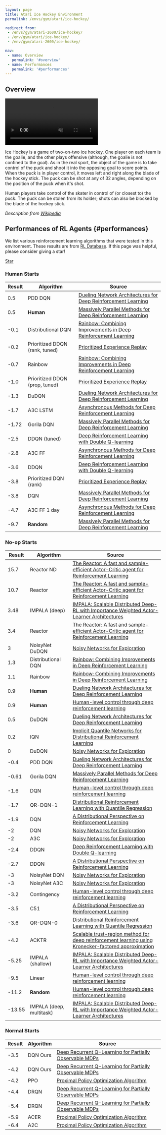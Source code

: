 ```yaml
---
layout: page
title: Atari Ice Hockey Environment
permalink: /envs/gym/atari/ice-hockey/

redirect_from:
 - /envs/gym/atari-2600/ice-hockey/
 - /env/gym/atari/ice-hockey/
 - /env/gym/atari-2600/ice-hockey/

nav:
 - name: Overview
   permalink: '#overview'
 - name: Performances
   permalink: '#performances'
---
```



## Overview

<video autoplay muted loop controls>
  <source src="{{ 'assets/_pages/envs/gym/atari/ice-hockey.mp4' | absolute_url }}" type="video/mp4">
</video>

Ice Hockey is a game of two-on-two ice hockey. One player on each team is the goalie, and the other plays offensive (although, the goalie is not confined to the goal). As in the real sport, the object of the game is to take control of the puck and shoot it into the opposing goal to score points. When the puck is in player control, it moves left and right along the blade of the hockey stick. The puck can be shot at any of 32 angles, depending on the position of the puck when it's shot.

Human players take control of the skater in control of (or closest to) the puck. The puck can be stolen from its holder; shots can also be blocked by the blade of the hockey stick.

*Description from [Wikipedia](https://en.wikipedia.org/wiki/Ice_Hockey_%281981_video_game%29)*


## Performances of RL Agents {#performances}

We list various reinforcement learning algorithms that were tested in this environment. These results are from [RL Database](https://github.com/seungjaeryanlee/rldb). If this page was helpful, please consider giving a star!

<!-- Place this tag where you want the button to render. -->
<a class="github-button" href="https://github.com/seungjaeryanlee/rldb" data-icon="octicon-star" data-size="large" data-show-count="true" aria-label="Star seungjaeryanlee/rldb on GitHub">Star</a>
<!-- Place this tag in your head or just before your close body tag. -->
<script async defer src="https://buttons.github.io/buttons.js"></script>

### Human Starts

| Result | Algorithm | Source |
|--------|-----------|--------|
| 0.5 | PDD DQN | [Dueling Network Architectures for Deep Reinforcement Learning](https://arxiv.org/abs/1511.06581) |
| 0.5 | **Human** | [Massively Parallel Methods for Deep Reinforcement Learning](https://arxiv.org/abs/1507.04296) |
| -0.1 | Distributional DQN | [Rainbow: Combining Improvements in Deep Reinforcement Learning](https://arxiv.org/abs/1710.02298) |
| -0.2 | Prioritized DDQN (rank, tuned) | [Prioritized Experience Replay](https://arxiv.org/abs/1511.05952) |
| -0.7 | Rainbow | [Rainbow: Combining Improvements in Deep Reinforcement Learning](https://arxiv.org/abs/1710.02298) |
| -1.0 | Prioritized DDQN (prop, tuned) | [Prioritized Experience Replay](https://arxiv.org/abs/1511.05952) |
| -1.3 | DuDQN | [Dueling Network Architectures for Deep Reinforcement Learning](https://arxiv.org/abs/1511.06581) |
| -1.7 | A3C LSTM | [Asynchronous Methods for Deep Reinforcement Learning](https://arxiv.org/abs/1602.01783) |
| -1.72 | Gorila DQN | [Massively Parallel Methods for Deep Reinforcement Learning](https://arxiv.org/abs/1507.04296) |
| -2.5 | DDQN (tuned) | [Deep Reinforcement Learning with Double Q-learning](https://arxiv.org/abs/1509.06461) |
| -2.8 | A3C FF | [Asynchronous Methods for Deep Reinforcement Learning](https://arxiv.org/abs/1602.01783) |
| -3.6 | DDQN | [Deep Reinforcement Learning with Double Q-learning](https://arxiv.org/abs/1509.06461) |
| -3.8 | Prioritized DQN (rank) | [Prioritized Experience Replay](https://arxiv.org/abs/1511.05952) |
| -3.8 | DQN | [Massively Parallel Methods for Deep Reinforcement Learning](https://arxiv.org/abs/1507.04296) |
| -4.7 | A3C FF 1 day | [Asynchronous Methods for Deep Reinforcement Learning](https://arxiv.org/abs/1602.01783) |
| -9.7 | **Random** | [Massively Parallel Methods for Deep Reinforcement Learning](https://arxiv.org/abs/1507.04296) |


### No-op Starts

| Result | Algorithm | Source |
|--------|-----------|--------|
| 15.7 | Reactor ND | [The Reactor: A fast and sample-efficient Actor-Critic agent for Reinforcement Learning](https://arxiv.org/abs/1704.04651) |
| 10.7 | Reactor | [The Reactor: A fast and sample-efficient Actor-Critic agent for Reinforcement Learning](https://arxiv.org/abs/1704.04651) |
| 3.48 | IMPALA (deep) | [IMPALA: Scalable Distributed Deep-RL with Importance Weighted Actor-Learner Architectures](https://arxiv.org/abs/1802.01561) |
| 3.4 | Reactor | [The Reactor: A fast and sample-efficient Actor-Critic agent for Reinforcement Learning](https://arxiv.org/abs/1704.04651) |
| 3 | NoisyNet DuDQN | [Noisy Networks for Exploration](https://arxiv.org/abs/1706.10295) |
| 1.3 | Distributional DQN | [Rainbow: Combining Improvements in Deep Reinforcement Learning](https://arxiv.org/abs/1710.02298) |
| 1.1 | Rainbow | [Rainbow: Combining Improvements in Deep Reinforcement Learning](https://arxiv.org/abs/1710.02298) |
| 0.9 | **Human** | [Dueling Network Architectures for Deep Reinforcement Learning](https://arxiv.org/abs/1511.06581) |
| 0.9 | **Human** | [Human-level control through deep reinforcement learning](https://storage.googleapis.com/deepmind-media/dqn/DQNNaturePaper.pdf) |
| 0.5 | DuDQN | [Dueling Network Architectures for Deep Reinforcement Learning](https://arxiv.org/abs/1511.06581) |
| 0.2 | IQN | [Implicit Quantile Networks for Distributional Reinforcement Learning](https://arxiv.org/abs/1806.06923) |
| 0 | DuDQN | [Noisy Networks for Exploration](https://arxiv.org/abs/1706.10295) |
| -0.4 | PDD DQN | [Dueling Network Architectures for Deep Reinforcement Learning](https://arxiv.org/abs/1511.06581) |
| -0.61 | Gorila DQN | [Massively Parallel Methods for Deep Reinforcement Learning](https://arxiv.org/abs/1507.04296) |
| -1.6 | DQN | [Human-level control through deep reinforcement learning](https://storage.googleapis.com/deepmind-media/dqn/DQNNaturePaper.pdf) |
| -1.7 | QR-DQN-1 | [Distributional Reinforcement Learning with Quantile Regression](https://arxiv.org/abs/1710.10044) |
| -1.9 | DQN | [A Distributional Perspective on Reinforcement Learning](https://arxiv.org/abs/1707.06887) |
| -2 | DQN | [Noisy Networks for Exploration](https://arxiv.org/abs/1706.10295) |
| -2 | A3C | [Noisy Networks for Exploration](https://arxiv.org/abs/1706.10295) |
| -2.4 | DDQN | [Deep Reinforcement Learning with Double Q-learning](https://arxiv.org/abs/1509.06461) |
| -2.7 | DDQN | [A Distributional Perspective on Reinforcement Learning](https://arxiv.org/abs/1707.06887) |
| -3 | NoisyNet DQN | [Noisy Networks for Exploration](https://arxiv.org/abs/1706.10295) |
| -3 | NoisyNet A3C | [Noisy Networks for Exploration](https://arxiv.org/abs/1706.10295) |
| -3.2 | Contingency | [Human-level control through deep reinforcement learning](https://storage.googleapis.com/deepmind-media/dqn/DQNNaturePaper.pdf) |
| -3.5 | C51 | [A Distributional Perspective on Reinforcement Learning](https://arxiv.org/abs/1707.06887) |
| -3.6 | QR-DQN-0 | [Distributional Reinforcement Learning with Quantile Regression](https://arxiv.org/abs/1710.10044) |
| -4.2 | ACKTR | [Scalable trust-region method for deep reinforcement learning using Kronecker-factored approximation](https://arxiv.org/abs/1708.05144) |
| -5.25 | IMPALA (shallow) | [IMPALA: Scalable Distributed Deep-RL with Importance Weighted Actor-Learner Architectures](https://arxiv.org/abs/1802.01561) |
| -9.5 | Linear | [Human-level control through deep reinforcement learning](https://storage.googleapis.com/deepmind-media/dqn/DQNNaturePaper.pdf) |
| -11.2 | **Random** | [Human-level control through deep reinforcement learning](https://storage.googleapis.com/deepmind-media/dqn/DQNNaturePaper.pdf) |
| -13.55 | IMPALA (deep, multitask) | [IMPALA: Scalable Distributed Deep-RL with Importance Weighted Actor-Learner Architectures](https://arxiv.org/abs/1802.01561) |


### Normal Starts

| Result | Algorithm | Source |
|--------|-----------|--------|
| -3.5 | DQN Ours | [Deep Recurrent Q-Learning for Partially Observable MDPs](https://arxiv.org/abs/1507.06527) |
| -4.2 | DQN Ours | [Deep Recurrent Q-Learning for Partially Observable MDPs](https://arxiv.org/abs/1507.06527) |
| -4.2 | PPO | [Proximal Policy Optimization Algorithm](https://arxiv.org/abs/1707.06347) |
| -4.4 | DRQN | [Deep Recurrent Q-Learning for Partially Observable MDPs](https://arxiv.org/abs/1507.06527) |
| -5.4 | DRQN | [Deep Recurrent Q-Learning for Partially Observable MDPs](https://arxiv.org/abs/1507.06527) |
| -5.9 | ACER | [Proximal Policy Optimization Algorithm](https://arxiv.org/abs/1707.06347) |
| -6.4 | A2C | [Proximal Policy Optimization Algorithm](https://arxiv.org/abs/1707.06347) |


